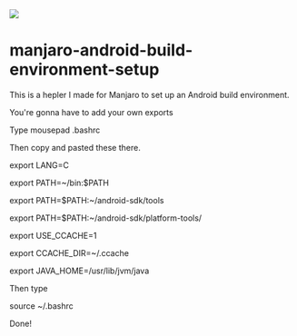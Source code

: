 <img src="https://raw.github.com/dfuse06/manjaro-android-build-environment-setup/master/Screenshot.png">

# manjaro-android-build-environment-setup

This is a hepler I made for Manjaro to set up an Android build environment.

You're gonna have to add your own exports 

Type mousepad .bashrc 

Then copy and pasted these there. 

export LANG=C

export PATH=~/bin:$PATH

export PATH=$PATH:~/android-sdk/tools

export PATH=$PATH:~/android-sdk/platform-tools/

export USE_CCACHE=1

export CCACHE_DIR=~/.ccache

export JAVA_HOME=/usr/lib/jvm/java

Then type 

source ~/.bashrc

Done!
